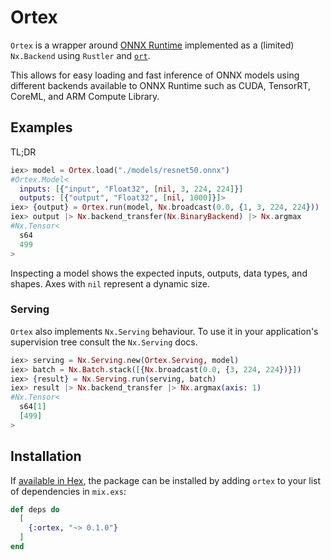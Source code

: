 # Ortex

`Ortex` is a wrapper around [ONNX Runtime](https://onnxruntime.ai/) implemented as a
(limited) `Nx.Backend` using `Rustler` and [`ort`](https://github.com/pykeio/ort).

This allows for easy loading and fast inference of ONNX models using different backends
available to ONNX Runtime such as CUDA, TensorRT, CoreML, and ARM Compute Library.

## Examples

TL;DR
```elixir
iex> model = Ortex.load("./models/resnet50.onnx")
#Ortex.Model<
  inputs: [{"input", "Float32", [nil, 3, 224, 224]}]
  outputs: [{"output", "Float32", [nil, 1000]}]>
iex> {output} = Ortex.run(model, Nx.broadcast(0.0, {1, 3, 224, 224}))
iex> output |> Nx.backend_transfer(Nx.BinaryBackend) |> Nx.argmax
#Nx.Tensor<
  s64
  499
>
```
Inspecting a model shows the expected inputs, outputs, data types, and shapes. Axes with
`nil` represent a dynamic size.

### Serving
`Ortex` also implements `Nx.Serving` behaviour. To use it in your application's
supervision tree consult the `Nx.Serving` docs.

```elixir
iex> serving = Nx.Serving.new(Ortex.Serving, model)
iex> batch = Nx.Batch.stack([{Nx.broadcast(0.0, {3, 224, 224})}])
iex> {result} = Nx.Serving.run(serving, batch)
iex> result |> Nx.backend_transfer |> Nx.argmax(axis: 1)
#Nx.Tensor<
  s64[1]
  [499]
>
```

## Installation

If [available in Hex](https://hex.pm/docs/publish), the package can be installed
by adding `ortex` to your list of dependencies in `mix.exs`:

```elixir
def deps do
  [
    {:ortex, "~> 0.1.0"}
  ]
end
```
